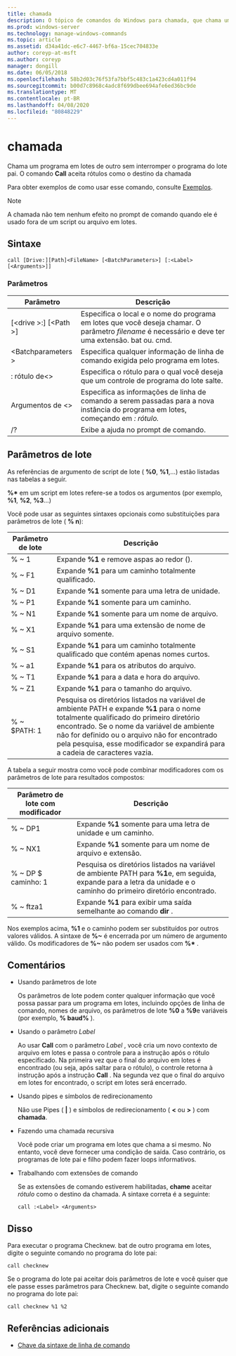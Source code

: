 ```yaml
---
title: chamada
description: O tópico de comandos do Windows para chamada, que chama um programa em lotes de outro sem parar o programa do lote pai.
ms.prod: windows-server
ms.technology: manage-windows-commands
ms.topic: article
ms.assetid: d34a41dc-e6c7-4467-bf6a-15cec704833e
author: coreyp-at-msft
ms.author: coreyp
manager: dongill
ms.date: 06/05/2018
ms.openlocfilehash: 58b2d03c76f53fa7bbf5c483c1a423cd4a011f94
ms.sourcegitcommit: b00d7c8968c4adc8f699dbee694afe6ed36bc9de
ms.translationtype: MT
ms.contentlocale: pt-BR
ms.lasthandoff: 04/08/2020
ms.locfileid: "80848229"
---
```

# <a name="call"></a>chamada

Chama um programa em lotes de outro sem interromper o programa do lote pai. O comando **Call** aceita rótulos como o destino da chamada

Para obter exemplos de como usar esse comando, consulte [Exemplos](#BKMK_examples).

> [!NOTE]
> A chamada não tem nenhum efeito no prompt de comando quando ele é usado fora de um script ou arquivo em lotes.

## <a name="syntax"></a>Sintaxe

```
call [Drive:][Path]<FileName> [<BatchParameters>] [:<Label> [<Arguments>]]
```

### <a name="parameters"></a>Parâmetros

|           Parâmetro           |                                                                         Descrição                                                                          |
|-------------------------------|--------------------------------------------------------------------------------------------------------------------------------------------------------------|
| [\<drive >:] [\<Path >]<FileName> | Especifica o local e o nome do programa em lotes que você deseja chamar. O parâmetro *filename* é necessário e deve ter uma extensão. bat ou. cmd. |
|      \<Batchparameters >       |                                            Especifica qualquer informação de linha de comando exigida pelo programa em lotes.                                             |
|           : rótulo de\<>           |                                            Especifica o rótulo para o qual você deseja que um controle de programa do lote salte.                                             |
|         Argumentos de \<>          |                     Especifica as informações de linha de comando a serem passadas para a nova instância do programa em lotes, começando em *: rótulo.*                     |
|              /?               |                                                             Exibe a ajuda no prompt de comando.                                                             |

## <a name="batch-parameters"></a>Parâmetros de lote

As referências de argumento de script de lote ( **%0**, **%1**,...) estão listadas nas tabelas a seguir.

**%\*** em um script em lotes refere-se a todos os argumentos (por exemplo, **%1**, **%2**, **%3**...)

Você pode usar as seguintes sintaxes opcionais como substituições para parâmetros de lote ( **% n**):

|Parâmetro de lote|Descrição|
|---------------|-----------|
|% ~ 1|Expande **%1** e remove aspas ao redor ().|
|% ~ F1|Expande **%1** para um caminho totalmente qualificado.|
|% ~ D1|Expande **%1** somente para uma letra de unidade.|
|% ~ P1|Expande **%1** somente para um caminho.|
|% ~ N1|Expande **%1** somente para um nome de arquivo.|
|% ~ X1|Expande **%1** para uma extensão de nome de arquivo somente.|
|% ~ S1|Expande **%1** para um caminho totalmente qualificado que contém apenas nomes curtos.|
|% ~ a1|Expande **%1** para os atributos do arquivo.|
|% ~ T1|Expande **%1** para a data e hora do arquivo.|
|% ~ Z1|Expande **%1** para o tamanho do arquivo.|
|% ~ $PATH: 1|Pesquisa os diretórios listados na variável de ambiente PATH e expande **%1** para o nome totalmente qualificado do primeiro diretório encontrado. Se o nome da variável de ambiente não for definido ou o arquivo não for encontrado pela pesquisa, esse modificador se expandirá para a cadeia de caracteres vazia.|

A tabela a seguir mostra como você pode combinar modificadores com os parâmetros de lote para resultados compostos:

|Parâmetro de lote com modificador|Descrição|
|-----------------------------|-----------|
|% ~ DP1|Expande **%1** somente para uma letra de unidade e um caminho.|
|% ~ NX1|Expande **%1** somente para um nome de arquivo e extensão.|
|% ~ DP $ caminho: 1|Pesquisa os diretórios listados na variável de ambiente PATH para **%1**e, em seguida, expande para a letra da unidade e o caminho do primeiro diretório encontrado.|
|% ~ ftza1|Expande **%1** para exibir uma saída semelhante ao comando **dir** .|

Nos exemplos acima, **%1** e o caminho podem ser substituídos por outros valores válidos. A sintaxe de <strong>%~</strong> é encerrada por um número de argumento válido. Os modificadores de <strong>%~</strong> não podem ser usados com **%\*** .

## <a name="remarks"></a>Comentários

-   Usando parâmetros de lote

    Os parâmetros de lote podem conter qualquer informação que você possa passar para um programa em lotes, incluindo opções de linha de comando, nomes de arquivo, os parâmetros de lote **%0** a **%9**e variáveis (por exemplo, **% baud%** ).
-   Usando o parâmetro *Label*

    Ao usar **Call** com o parâmetro *Label* , você cria um novo contexto de arquivo em lotes e passa o controle para a instrução após o rótulo especificado. Na primeira vez que o final do arquivo em lotes é encontrado (ou seja, após saltar para o rótulo), o controle retorna à instrução após a instrução **Call** . Na segunda vez que o final do arquivo em lotes for encontrado, o script em lotes será encerrado.
-   Usando pipes e símbolos de redirecionamento

    Não use Pipes ( **|** ) e símbolos de redirecionamento ( **<** ou **>** ) com **chamada**.
-   Fazendo uma chamada recursiva

    Você pode criar um programa em lotes que chama a si mesmo. No entanto, você deve fornecer uma condição de saída. Caso contrário, os programas de lote pai e filho podem fazer loops informativos.
-   Trabalhando com extensões de comando

    Se as extensões de comando estiverem habilitadas, **chame** aceitar *rótulo* como o destino da chamada. A sintaxe correta é a seguinte:

    `call :<Label> <Arguments>`

## <a name="examples"></a><a name=BKMK_examples></a>Disso

Para executar o programa Checknew. bat de outro programa em lotes, digite o seguinte comando no programa do lote pai:
```
call checknew
```
Se o programa do lote pai aceitar dois parâmetros de lote e você quiser que ele passe esses parâmetros para Checknew. bat, digite o seguinte comando no programa do lote pai:
```
call checknew %1 %2
```

## <a name="additional-references"></a>Referências adicionais

- [Chave da sintaxe de linha de comando](command-line-syntax-key.md)
